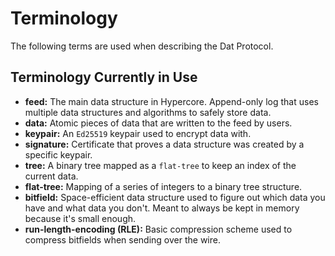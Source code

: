 # Terminology
The following terms are used when describing the Dat Protocol.

## Terminology Currently in Use
- __feed:__ The main data structure in Hypercore. Append-only log that uses
  multiple data structures and algorithms to safely store data.
- __data:__ Atomic pieces of data that are written to the feed by users.
- __keypair:__ An `Ed25519` keypair used to encrypt data with.
- __signature:__ Certificate that proves a data structure was created by a
  specific keypair.
- __tree:__ A binary tree mapped as a `flat-tree` to keep an index of the
  current data.
- __flat-tree:__ Mapping of a series of integers to a binary tree structure.
- __bitfield:__ Space-efficient data structure used to figure out which data you
  have and what data you don't. Meant to always be kept in memory because it's
  small enough.
- __run-length-encoding (RLE):__ Basic compression scheme used to compress
  bitfields when sending over the wire.
